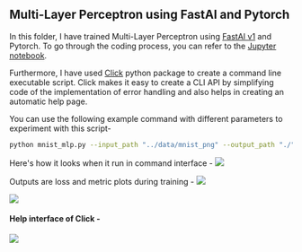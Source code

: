## Multi-Layer Perceptron using FastAI and Pytorch

In this folder, I have trained Multi-Layer Perceptron using [FastAI v1](https://docs.fast.ai/) and Pytorch. To go through the coding process, you can refer to the [Jupyter notebook](https://nbviewer.jupyter.org/github/aayushmnit/Deep_learning_explorations/blob/master/3_MLP_FastAI/MLP%20using%20Fast%20%20%26%20Pytorch.ipynb). 

Furthermore, I have used [Click](https://click.palletsprojects.com/en/7.x/) python package to create a command line executable script. Click makes it easy to create a CLI API by simplifying code of the implementation of error handling and also helps in creating an automatic help page.

You can use the following example command with different parameters to experiment with this script-
```bash
python mnist_mlp.py --input_path "../data/mnist_png" --output_path "./" --epochs 5 --learning_rate 1e-3 --batch_size 128
```

Here's how it looks when it run in command interface - 
<img src="https://raw.githubusercontent.com/aayushmnit/Deep_learning_explorations/master/3_MLP_FastAI/run_snapshot.PNG">

Outputs are loss and metric plots during training -
<img src="https://raw.githubusercontent.com/aayushmnit/Deep_learning_explorations/master/3_MLP_FastAI/loss.png">

<img src="https://raw.githubusercontent.com/aayushmnit/Deep_learning_explorations/master/3_MLP_FastAI/metric.png">

#### Help interface of Click - 
<img src="https://raw.githubusercontent.com/aayushmnit/Deep_learning_explorations/master/3_MLP_FastAI/help_snapshot.PNG">
